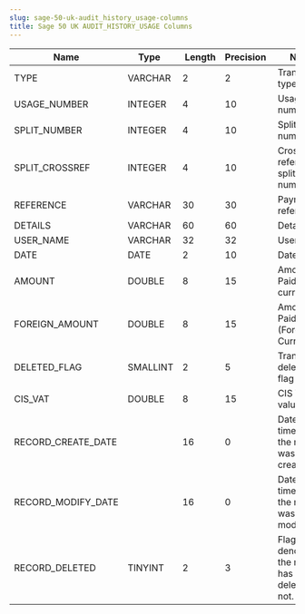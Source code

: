 ```yaml
---
slug: sage-50-uk-audit_history_usage-columns
title: Sage 50 UK AUDIT_HISTORY_USAGE Columns
---
```

| Name | Type  |  Length | Precision  |  Notes  | Example |
| --- | --- | --- | --- | --- | --- |
| TYPE | VARCHAR | 2 | 2 | Transaction type |  |
| USAGE_NUMBER | INTEGER | 4 | 10 | Usage number |  |
| SPLIT_NUMBER | INTEGER | 4 | 10 | Split number |  |
| SPLIT_CROSSREF | INTEGER | 4 | 10 | Cross reference split number |  |
| REFERENCE | VARCHAR | 30 | 30 | Payment reference |  |
| DETAILS | VARCHAR | 60 | 60 | Details |  |
| USER_NAME | VARCHAR | 32 | 32 | User name |  |
| DATE | DATE | 2 | 10 | Date |  |
| AMOUNT | DOUBLE | 8 | 15 | Amount Paid (Base currency) |  |
| FOREIGN_AMOUNT | DOUBLE | 8 | 15 | Amount Paid (Foreign Currency) |  |
| DELETED_FLAG | SMALLINT | 2 | 5 | Transaction deleted flag |  |
| CIS_VAT | DOUBLE | 8 | 15 | CIS VAT value |  |
| RECORD_CREATE_DATE |  | 16 | 0 | Date and time when the record was created. |  |
| RECORD_MODIFY_DATE |  | 16 | 0 | Date and time when the record was modified. |  |
| RECORD_DELETED | TINYINT | 2 | 3 | Flag denoting if the record has been deleted or not. |  |

